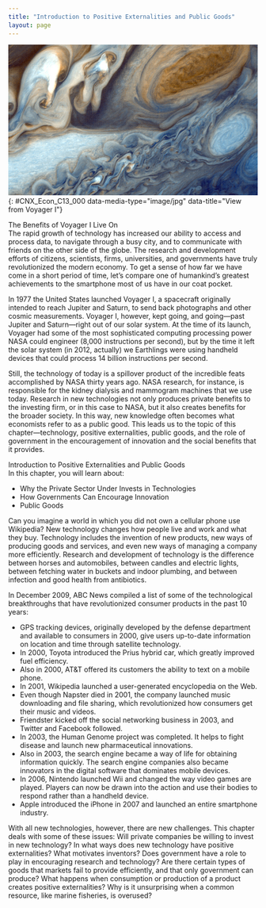 ```yaml
---
title: "Introduction to Positive Externalities and Public Goods"
layout: page
---
```



<?cnx.eoc class="summary" title="Chapter Review"?>

<?cnx.eoc class="self-check-questions" title="Self-Check Questions"?>

<?cnx.eoc class="review-questions" title="Review Questions"?>

<?cnx.eoc class="critical-thinking" title="Critical Thinking Questions"?>

<?cnx.eoc class="problems" title="Problems"?>

<?cnx.eoc class="references" title="References"?>

 ![This image is a photograph of Jupiter taken from Voyager 1.](../resources/CNX_Econ_C13_000.jpg "Launched by NASA on September 5, 1977, Voyager 1&#x2019;s primary mission was to provide detailed images of Jupiter, Saturn, and their moons. It took this photograph of Jupiter on its journey. In August of 2012, Voyager I entered intersteller space&#x2014;the first human-made object to do so&#x2014;and it is expected to send data and images back to earth until 2025. Such a technological feat has a lot to do with economic principles. (Credit: modification of work by NASA/JPL)"){: #CNX_Econ_C13_000 data-media-type="image/jpg" data-title="View from Voyager I"}

<div data-type="note" class="economics bringhome" data-label="" markdown="1">
<div data-type="title">
The Benefits of Voyager I Live On
</div>
The rapid growth of technology has increased our ability to access and process data, to navigate through a busy city, and to communicate with friends on the other side of the globe. The research and development efforts of citizens, scientists, firms, universities, and governments have truly revolutionized the modern economy. To get a sense of how far we have come in a short period of time, let’s compare one of humankind’s greatest achievements to the smartphone most of us have in our coat pocket.

In 1977 the United States launched Voyager I, a spacecraft originally intended to reach Jupiter and Saturn, to send back photographs and other cosmic measurements. Voyager I, however, kept going, and going—past Jupiter and Saturn—right out of our solar system. At the time of its launch, Voyager had some of the most sophisticated computing processing power NASA could engineer (8,000 instructions per second), but by the time it left the solar system (in 2012, actually) we Earthlings were using handheld devices that could process 14 billion instructions per second.

Still, the technology of today is a spillover product of the incredible feats accomplished by NASA thirty years ago. NASA research, for instance, is responsible for the kidney dialysis and mammogram machines that we use today. Research in new technologies not only produces private benefits to the investing firm, or in this case to NASA, but it also creates benefits for the broader society. In this way, new knowledge often becomes what economists refer to as a public good. This leads us to the topic of this chapter—technology, positive externalities, public goods, and the role of government in the encouragement of innovation and the social benefits that it provides.

</div>

<div data-type="note" class="economics chapter-objectives" data-label="" markdown="1">
<div data-type="title">
Introduction to Positive Externalities and Public Goods
</div>
In this chapter, you will learn about:

* Why the Private Sector Under Invests in Technologies
* How Governments Can Encourage Innovation
* Public Goods

</div>

Can you imagine a world in which you did not own a cellular phone use Wikipedia? New technology changes how people live and work and what they buy. Technology includes the invention of new products, new ways of producing goods and services, and even new ways of managing a company more efficiently. Research and development of technology is the difference between horses and automobiles, between candles and electric lights, between fetching water in buckets and indoor plumbing, and between infection and good health from antibiotics.

In December 2009, ABC News compiled a list of some of the technological breakthroughs that have revolutionized consumer products in the past 10 years:

* GPS tracking devices, originally developed by the defense department and available to consumers in 2000, give users up-to-date information on location and time through satellite technology.
* In 2000, Toyota introduced the Prius hybrid car, which greatly improved fuel efficiency.
* Also in 2000, AT&amp;T offered its customers the ability to text on a mobile phone.
* In 2001, Wikipedia launched a user-generated encyclopedia on the Web.
* Even though Napster died in 2001, the company launched music downloading and file sharing, which revolutionized how consumers get their music and videos.
* Friendster kicked off the social networking business in 2003, and Twitter and Facebook followed.
* In 2003, the Human Genome project was completed. It helps to fight disease and launch new pharmaceutical innovations.
* Also in 2003, the search engine became a way of life for obtaining information quickly. The search engine companies also became innovators in the digital software that dominates mobile devices.
* In 2006, Nintendo launched Wii and changed the way video games are played. Players can now be drawn into the action and use their bodies to respond rather than a handheld device.
* Apple introduced the iPhone in 2007 and launched an entire smartphone industry.

With all new technologies, however, there are new challenges. This chapter deals with some of these issues: Will private companies be willing to invest in new technology? In what ways does new technology have positive externalities? What motivates inventors? Does government have a role to play in encouraging research and technology? Are there certain types of goods that markets fail to provide efficiently, and that only government can produce? What happens when consumption or production of a product creates positive externalities? Why is it unsurprising when a common resource, like marine fisheries, is overused?


